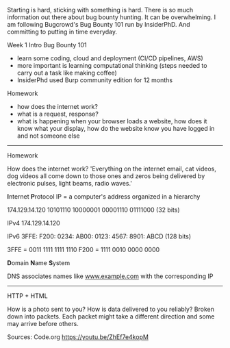Starting is hard, sticking with something is hard. There is so much information out there about bug bounty hunting. It can be overwhelming. I am following Bugcrowd's Bug Bounty 101 run by InsiderPhD. And committing to putting in time everyday.

Week 1 Intro Bug Bounty 101

- learn some coding, cloud and deployment (CI/CD pipelines, AWS)
- more important is learning computational thinking (steps needed to carry out a task like making coffee)
- InsiderPhd used Burp community edition for 12 months

Homework
- how does the internet work?
- what is a request, response? 
- what is happening when your browser loads a website, how does it know what your display, how do the website know you have logged in and not someone else
_______

Homework

How does the internet work?
'Everything on the internet email, cat videos, dog videos all come down to those ones and zeros being delivered by electronic pulses, light beams, radio waves.'

**I**nternet **P**rotocol
IP = a computer's address
organized in a hierarchy

174.129.14.120 
10101110 10000001 00001110 01111000 (32 bits)

IPv4 174.129.14.120 

IPv6 3FFE: F200: 0234: AB00: 0123: 4567: 8901: ABCD (128 bits)
     
3FFE = 0011 1111 1111 1110
F200 = 1111 0010 0000 0000

**D**omain
**N**ame
**S**ystem

DNS associates names like www.example.com with the corresponding IP

____

HTTP + HTML

How is a photo sent to you?
How is data delivered to you reliably?
Broken down into packets. Each packet might take a different direction and some may arrive before others. 








Sources: 
Code.org https://youtu.be/ZhEf7e4kopM
